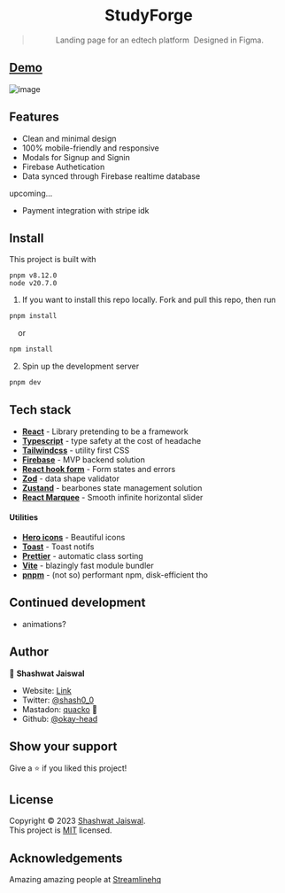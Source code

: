 <h1 align="center">StudyForge</h1>

> <p align="center">Landing page for an edtech platform &nbsp;Designed in Figma.</p>

## [Demo](https://studyforge-edtech.vercel.app/)
![image](https://github.com/killer-goose/EdTech-Landingpage/assets/152170803/fb16d0f2-50aa-4c5c-a749-a337dbe14649)


## Features

- Clean and minimal design
- 100% mobile-friendly and responsive
- Modals for Signup and Signin
- Firebase Authetication
- Data synced through Firebase realtime database

upcoming...

- Payment integration with stripe idk

## Install

This project is built with

```
pnpm v8.12.0
node v20.7.0
```

1. If you want to install this repo locally.
   Fork and pull this repo, then run

```sh
pnpm install
```

&nbsp;&nbsp;&nbsp;&nbsp;or

```sh
npm install
```

2. Spin up the development server

```sh
pnpm dev
```

## Tech stack

- **[React](https://react.dev/)** - Library pretending to be a framework
- **[Typescript](https://www.typescriptlang.org/)** - type safety at the cost of headache
- **[Tailwindcss](https://tailwindcss.com/)** - utility first CSS
- **[Firebase](https://firebase.google.com/)** - MVP backend solution
- **[React hook form](https://react-hook-form.com/)** - Form states and errors
- **[Zod](https://tailwindcss.com/)** - data shape validator
- **[Zustand](https://docs.pmnd.rs/zustand/getting-started/introduction)** - bearbones state management solution
- **[React Marquee](https://www.react-fast-marquee.com/documentation/)** - Smooth infinite horizontal slider

#### Utilities

- **[Hero icons](https://heroicons.com/)** - Beautiful icons
- **[Toast](https://react-hot-toast.com/docs)** - Toast notifs
- **[Prettier](https://prettier.io/)** - automatic class sorting
- **[Vite](https://vitejs.dev/guide/why.html)** - blazingly fast module bundler
- **[pnpm](https://pnpm.io/)** - (not so) performant npm, disk-efficient tho

## Continued development

- animations?

## Author

👤 **Shashwat Jaiswal**

- Website: [Link](okay-head.netlify.app)
- Twitter: [@shash0_0](https://twitter.com/shash0_0)
- Mastadon: [quacko](https://mastodon.social/@mymind_is_a_mush) 🦆
- Github: [@okay-head](https://github.com/okay-head)

## Show your support

Give a ⭐️ if you liked this project!

## License

Copyright © 2023 [Shashwat Jaiswal](https://github.com/okay-head).<br />
This project is [MIT](/LICENSE) licensed.

## Acknowledgements

Amazing amazing people at [Streamlinehq](https://home.streamlinehq.com/)
